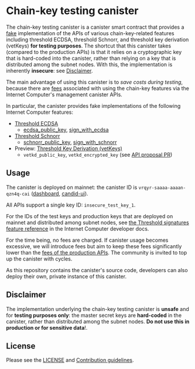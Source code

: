 # Chain-key testing canister

The chain-key testing canister is a canister smart contract that provides a [fake](https://www.martinfowler.com/articles/mocksArentStubs.html#TheDifferenceBetweenMocksAndStubs) implementation of the APIs of various chain-key-related features including threshold ECDSA, threshold Schnorr, and threshold key derivation (vetKeys) **for testing purposes**. The shortcut that this canister takes (compared to the production APIs) is that it relies on a cryptographic key that is hard-coded into the canister, rather than relying on a key that is distributed among the subnet nodes. With this, the implementation is inherently **insecure**: see [Disclaimer](#disclaimer).

The main advantage of using this canister is to *save costs during testing*, because there are [fees](https://internetcomputer.org/docs/current/references/t-sigs-how-it-works#api-fees) associated with using the chain-key features via the Internet Computer's management canister APIs.

In particular, the canister provides fake implementations of the following Internet Computer features:
* [Threshold ECDSA](https://internetcomputer.org/docs/current/developer-docs/smart-contracts/signatures/t-ecdsa)
    * [ecdsa_public_key](https://internetcomputer.org/docs/current/references/ic-interface-spec#ic-ecdsa_public_key), [sign_with_ecdsa](https://internetcomputer.org/docs/current/references/ic-interface-spec#ic-sign_with_ecdsa)
* [Threshold Schnorr](https://internetcomputer.org/docs/current/developer-docs/smart-contracts/signatures/t-schnorr)
    * [schnorr_public_key](https://internetcomputer.org/docs/current/references/ic-interface-spec#ic-schnorr_public_key), [sign_with_schnorr](https://internetcomputer.org/docs/current/references/ic-interface-spec#ic-sign_with_schnorr)
* Preview: [Threshold Key Derivation (vetKeys)](https://internetcomputer.org/docs/current/developer-docs/smart-contracts/encryption/vetkeys)
    * `vetkd_public_key`, `vetkd_encrypted_key` (see [API proposal PR](https://github.com/dfinity/interface-spec/pull/158))

## Usage

The canister is deployed on mainnet: the canister ID is `vrqyr-saaaa-aaaan-qzn4q-cai` ([dashboard](https://dashboard.internetcomputer.org/canister/vrqyr-saaaa-aaaan-qzn4q-cai), [candid-ui](https://a4gq6-oaaaa-aaaab-qaa4q-cai.raw.icp0.io/?id=vrqyr-saaaa-aaaan-qzn4q-cai)).

All APIs support a single key ID: `insecure_test_key_1`.
 
For the IDs of the test keys and production keys that are deployed on mainnet and distributed among subnet nodes, see [the Threshold signatures feature reference](https://internetcomputer.org/docs/current/references/t-sigs-how-it-works#key-derivation) in the Internet Computer developer docs.

For the time being, no fees are charged. If canister usage becomes excessive, we will introduce fees but aim to keep these fees significantly lower than the [fees of the production APIs](https://internetcomputer.org/docs/current/references/t-sigs-how-it-works#api-fees). The community is invited to top up the canister with cycles.

As this repository contains the canister's source code, developers can also deploy their own, private instance of this canister.

## Disclaimer

The implementation underlying the chain-key testing canister is **unsafe** and for **testing purposes only**: the master secret keys are **hard-coded** in the canister, rather than distributed among the subnet nodes. **Do not use this in production or for sensitive data**!.

## License

Please see the [LICENSE](LICENSE) and [Contribution guidelines](CONTRIBUTING.md).